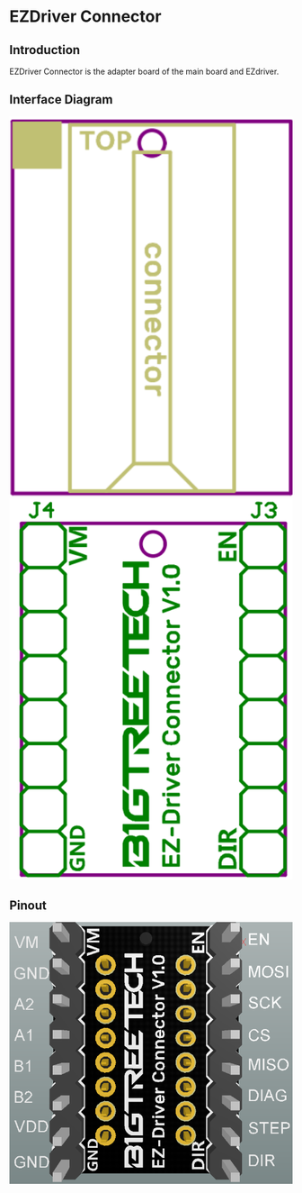# EZDriver Connector

## **Introduction**

EZDriver Connector is the adapter board of the main board and EZdriver.

## **Interface Diagram**

<img src=img/EZDriver_Connector/EZDriver_Connector_Interface1.png width="600"/>

<img src=img/EZDriver_Connector/EZDriver_Connector_Interface.png width="600"/>

## **Pinout**

<img src=img/EZDriver_Connector/EZDriver_Connector_Pin.png width="600"/>
